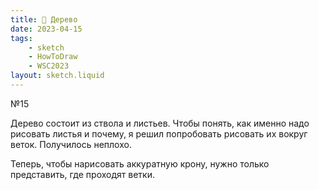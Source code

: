 ```yaml
---
title: 🌳 Дерево
date: 2023-04-15
tags:
    - sketch
    - HowToDraw
    - WSC2023
layout: sketch.liquid
---
```


№15

Дерево состоит из ствола и листьев. Чтобы понять, как именно надо рисовать листья и почему, я решил попробовать рисовать их вокруг веток. Получилось неплохо.

Теперь, чтобы нарисовать аккуратную крону, нужно только представить, где проходят ветки.
